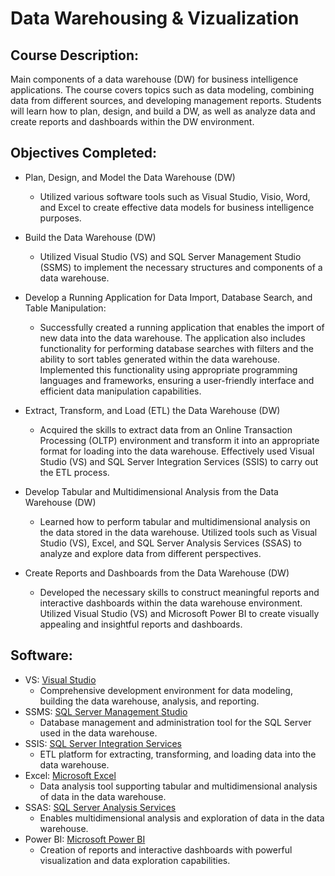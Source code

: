# Data Warehousing & Vizualization

## Course Description:
Main components of a data warehouse (DW) for business intelligence applications. The course covers topics such as data modeling, combining data from different sources, and developing management reports. Students will learn how to plan, design, and build a DW, as well as analyze data and create reports and dashboards within the DW environment.

## Objectives Completed:
- Plan, Design, and Model the Data Warehouse (DW)
  - Utilized various software tools such as Visual Studio, Visio, Word, and Excel to create effective data models for business intelligence purposes.

- Build the Data Warehouse (DW)
  - Utilized Visual Studio (VS) and SQL Server Management Studio (SSMS) to implement the necessary structures and components of a data warehouse.

- Develop a Running Application for Data Import, Database Search, and Table Manipulation:
  - Successfully created a running application that enables the import of new data into the data warehouse. The application also includes functionality for performing database searches with filters and the ability to sort tables generated within the data warehouse. Implemented this functionality using appropriate programming languages and frameworks, ensuring a user-friendly interface and efficient data manipulation capabilities.

- Extract, Transform, and Load (ETL) the Data Warehouse (DW)
  - Acquired the skills to extract data from an Online Transaction Processing (OLTP) environment and transform it into an appropriate format for loading into the data warehouse. Effectively used Visual Studio (VS) and SQL Server Integration Services (SSIS) to carry out the ETL process.

- Develop Tabular and Multidimensional Analysis from the Data Warehouse (DW)
  - Learned how to perform tabular and multidimensional analysis on the data stored in the data warehouse. Utilized tools such as Visual Studio (VS), Excel, and SQL Server Analysis Services (SSAS) to analyze and explore data from different perspectives.

- Create Reports and Dashboards from the Data Warehouse (DW)
  - Developed the necessary skills to construct meaningful reports and interactive dashboards within the data warehouse environment. Utilized Visual Studio (VS) and Microsoft Power BI to create visually appealing and insightful reports and dashboards.


## Software:
- VS: [Visual Studio](TBA)
  - Comprehensive development environment for data modeling, building the data warehouse, analysis, and reporting.
- SSMS: [SQL Server Management Studio](TBA)
  - Database management and administration tool for the SQL Server used in the data warehouse.
- SSIS: [SQL Server Integration Services](TBA)
  - ETL platform for extracting, transforming, and loading data into the data warehouse.
- Excel: [Microsoft Excel](TBA)
  - Data analysis tool supporting tabular and multidimensional analysis of data in the data warehouse.
- SSAS: [SQL Server Analysis Services](TBA)
  - Enables multidimensional analysis and exploration of data in the data warehouse.
- Power BI: [Microsoft Power BI](TBA)
  - Creation of reports and interactive dashboards with powerful visualization and data exploration capabilities.

